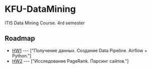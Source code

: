 # KFU-DataMining

ITIS Data Mining Course. 4rd semester

## Roadmap

* [HW1](https://docs.google.com/document/d/1fdLQF8wYNP7QsWmn_XMUUKtwHVecplRvjyRRro9yyqw/edit) --- ["Получение данных. Создание Data Pipeline. Airflow + Python."]		
* [HW2](https://docs.google.com/document/d/1GSiN4Y8aShI-0R4H5ZmKUm0axDPecKzsiA_JM0vvSEc/edit) --- ["Исследование PageRank. Парсинг сайтов."]	
